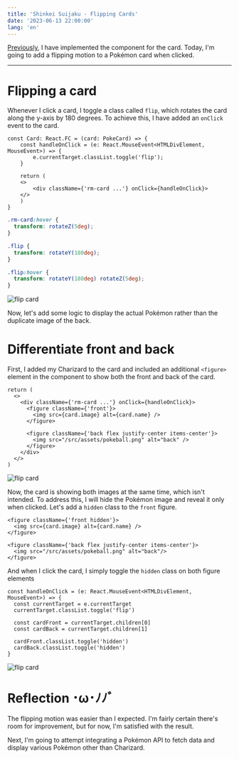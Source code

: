 ```yaml
---
title: 'Shinkei Suijaku - Flipping Cards'
date: '2023-06-13 22:00:00'
lang: 'en'
---
```


[Previously](./shinkei-suijaku-project-setup), I have implemented the component for the card.
Today, I'm going to add a flipping motion to a Pokémon card when clicked.

---

# Flipping a card

Whenever I click a card, I toggle a class called `flip`, which rotates the card along
the y-axis by 180 degrees. To achieve this, I have added an `onClick` event to the card.

```tsx
const Card: React.FC = (card: PokeCard) => {
    const handleOnClick = (e: React.MouseEvent<HTMLDivElement, MouseEvent>) => {
        e.currentTarget.classList.toggle('flip');
    }

    return (
    <>
        <div className={'rm-card ...'} onClick={handleOnClick}>
    </>
    )
}
```

```css
.rm-card:hover {
  transform: rotateZ(5deg);
}

.flip {
  transform: rotateY(180deg);
}

.flip:hover {
  transform: rotateY(180deg) rotateZ(5deg);
}
```

![flip card](/images/pokecard-flip.gif)

Now, let's add some logic to display the actual Pokémon rather than the duplicate image of the back.

# Differentiate front and back

First, I added my Charizard to the card and included an additional `<figure>` element
in the component to show both the front and back of the card.

```tsx
return (
  <>
    <div className={'rm-card ...'} onClick={handleOnClick}>
      <figure className={'front'}>
        <img src={card.image} alt={card.name} />
      </figure>

      <figure className={'back flex justify-center items-center'}>
        <img src="/src/assets/pokeball.png" alt="back" />
      </figure>
    </div>
  </>
)
```

![flip card](/images/pokecard-flip-2.gif)

Now, the card is showing both images at the same time, which isn't intended.
To address this, I will hide the Pokémon image and reveal it only when clicked.
Let's add a `hidden` class to the `front` figure.

```tsx
<figure className={'front hidden'}>
  <img src={card.image} alt={card.name} />
</figure>

<figure className={'back flex justify-center items-center'}>
  <img src="/src/assets/pokeball.png" alt="back"/>
</figure>
```

And when I click the card, I simply toggle the `hidden` class on both figure elements

```tsx
const handleOnClick = (e: React.MouseEvent<HTMLDivElement, MouseEvent>) => {
  const currentTarget = e.currentTarget
  currentTarget.classList.toggle('flip')

  const cardFront = currentTarget.children[0]
  const cardBack = currentTarget.children[1]

  cardFront.classList.toggle('hidden')
  cardBack.classList.toggle('hidden')
}
```

![flip card](/images/pokecard-flip-3.gif)

# Reflection ･ω･ﾉﾉﾞ

The flipping motion was easier than I expected. I'm fairly certain there's room for
improvement, but for now, I'm satisfied with the result.

Next, I'm going to attempt integrating a Pokémon API to fetch data and display various
Pokémon other than Charizard.
